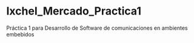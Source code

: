 # Ixchel_Mercado_Practica1
Práctica 1 para Desarrollo de Software de comunicaciones en ambientes embebidos
